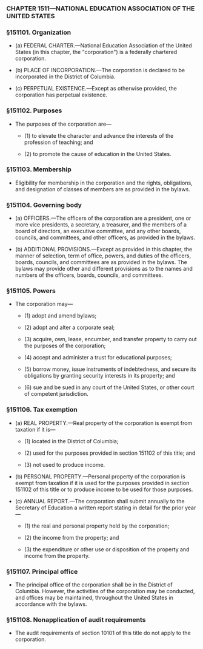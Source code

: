 ### **CHAPTER 1511—NATIONAL EDUCATION ASSOCIATION OF THE UNITED STATES**

### §151101. Organization
* (a) FEDERAL CHARTER.—National Education Association of the United States (in this chapter, the "corporation") is a federally chartered corporation.

* (b) PLACE OF INCORPORATION.—The corporation is declared to be incorporated in the District of Columbia.

* (c) PERPETUAL EXISTENCE.—Except as otherwise provided, the corporation has perpetual existence.

### §151102. Purposes
* The purposes of the corporation are—

  * (1) to elevate the character and advance the interests of the profession of teaching; and

  * (2) to promote the cause of education in the United States.

### §151103. Membership
* Eligibility for membership in the corporation and the rights, obligations, and designation of classes of members are as provided in the bylaws.

### §151104. Governing body
* (a) OFFICERS.—The officers of the corporation are a president, one or more vice presidents, a secretary, a treasurer, and the members of a board of directors, an executive committee, and any other boards, councils, and committees, and other officers, as provided in the bylaws.

* (b) ADDITIONAL PROVISIONS.—Except as provided in this chapter, the manner of selection, term of office, powers, and duties of the officers, boards, councils, and committees are as provided in the bylaws. The bylaws may provide other and different provisions as to the names and numbers of the officers, boards, councils, and committees.

### §151105. Powers
* The corporation may—

  * (1) adopt and amend bylaws;

  * (2) adopt and alter a corporate seal;

  * (3) acquire, own, lease, encumber, and transfer property to carry out the purposes of the corporation;

  * (4) accept and administer a trust for educational purposes;

  * (5) borrow money, issue instruments of indebtedness, and secure its obligations by granting security interests in its property; and

  * (6) sue and be sued in any court of the United States, or other court of competent jurisdiction.

### §151106. Tax exemption
* (a) REAL PROPERTY.—Real property of the corporation is exempt from taxation if it is—

  * (1) located in the District of Columbia;

  * (2) used for the purposes provided in section 151102 of this title; and

  * (3) not used to produce income.


* (b) PERSONAL PROPERTY.—Personal property of the corporation is exempt from taxation if it is used for the purposes provided in section 151102 of this title or to produce income to be used for those purposes.

* (c) ANNUAL REPORT.—The corporation shall submit annually to the Secretary of Education a written report stating in detail for the prior year—

  * (1) the real and personal property held by the corporation;

  * (2) the income from the property; and

  * (3) the expenditure or other use or disposition of the property and income from the property.

### §151107. Principal office
* The principal office of the corporation shall be in the District of Columbia. However, the activities of the corporation may be conducted, and offices may be maintained, throughout the United States in accordance with the bylaws.

### §151108. Nonapplication of audit requirements
* The audit requirements of section 10101 of this title do not apply to the corporation.